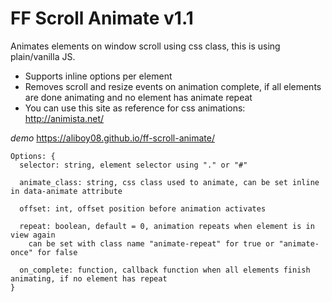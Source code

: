 # FF Scroll Animate v1.1

Animates elements on window scroll using css class, this is using plain/vanilla JS. 

* Supports inline options per element
* Removes scroll and resize events on animation complete, if all elements are done animating and no element has animate repeat
* You can use this site as reference for css animations: http://animista.net/


*demo* https://aliboy08.github.io/ff-scroll-animate/


```
Options: {
  selector: string, element selector using "." or "#"

  animate_class: string, css class used to animate, can be set inline in data-animate attribute

  offset: int, offset position before animation activates

  repeat: boolean, default = 0, animation repeats when element is in view again
	can be set with class name "animate-repeat" for true or "animate-once" for false

  on_complete: function, callback function when all elements finish animating, if no element has repeat
}
```

